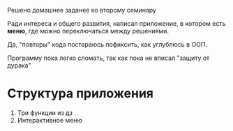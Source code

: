 Решено домашнее заданее ко второму семинару

Ради интереса и общего развития, написал приложение, в котором есть **меню**, где можно переключаться между решениями.

Да, "повторы" кода постараюсь пофиксить, как углублюсь в ООП.

Программу пока легко сломать, так как пока не вписал "защиту от дурака"

# Структура приложения

1. Три функции из дз
2. Интерактивное меню
